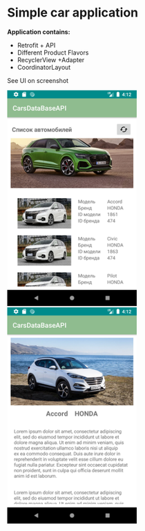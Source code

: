 # Simple car application 

**Application contains:**

 - Retrofit + API
 - Different Product Flavors
 - RecyclerView  +Adapter  
 - CoordinatorLayout  

See UI on screenshot

<div align="justify">
    <img src="https://github.com/keize/CarDataBaseApplication/blob/master/Screenshot_1605276723.png" width="300px"</img>
    <img src="https://github.com/keize/CarDataBaseApplication/blob/master/Screenshot_1605276738.png" width="300px"</img> 
</div>
